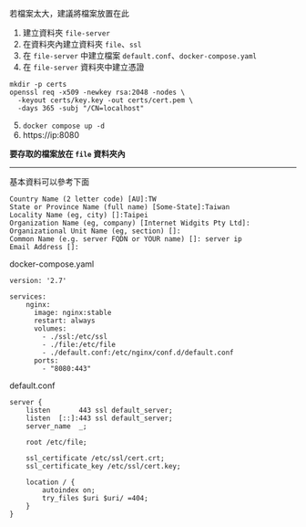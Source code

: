 若檔案太大，建議將檔案放置在此

1. 建立資料夾 `file-server`
2. 在資料夾內建立資料夾 `file`、`ssl`
3. 在 `file-server` 中建立檔案 `default.conf`、`docker-compose.yaml`
4. 在 `file-server` 資料夾中建立憑證
```
mkdir -p certs
openssl req -x509 -newkey rsa:2048 -nodes \
  -keyout certs/key.key -out certs/cert.pem \
  -days 365 -subj "/CN=localhost"
```
5. `docker compose up -d`
6. https://ip:8080

**要存取的檔案放在 `file` 資料夾內**

---

基本資料可以參考下面
```
Country Name (2 letter code) [AU]:TW
State or Province Name (full name) [Some-State]:Taiwan
Locality Name (eg, city) []:Taipei
Organization Name (eg, company) [Internet Widgits Pty Ltd]:
Organizational Unit Name (eg, section) []:
Common Name (e.g. server FQDN or YOUR name) []: server ip
Email Address []:
```


docker-compose.yaml
```
version: '2.7'

services:
    nginx:
      image: nginx:stable
      restart: always
      volumes:
        - ./ssl:/etc/ssl
        - ./file:/etc/file
        - ./default.conf:/etc/nginx/conf.d/default.conf
      ports:
        - "8080:443"
```

default.conf
```
server {
    listen       443 ssl default_server;
    listen  [::]:443 ssl default_server;
    server_name  _;

    root /etc/file;

    ssl_certificate /etc/ssl/cert.crt;
    ssl_certificate_key /etc/ssl/cert.key;

    location / {
        autoindex on;
        try_files $uri $uri/ =404;
    }
}
```
